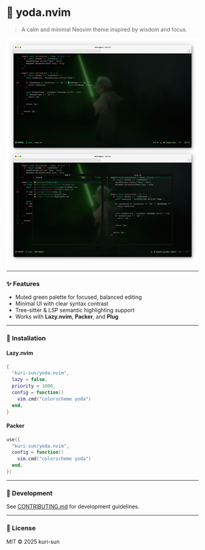 # 🌿 yoda.nvim

> A calm and minimal Neovim theme inspired by wisdom and focus.

![Preview](media/preview.png)

---

### ✨ Features

- Muted green palette for focused, balanced editing
- Minimal UI with clear syntax contrast
- Tree-sitter & LSP semantic highlighting support
- Works with **Lazy.nvim**, **Packer**, and **Plug**

---

### 🚀 Installation

#### **Lazy.nvim**
```lua
{
  "kuri-sun/yoda.nvim",
  lazy = false,
  priority = 1000,
  config = function()
    vim.cmd("colorscheme yoda")
  end,
}
```

#### **Packer**
```lua
use({
  "kuri-sun/yoda.nvim",
  config = function()
    vim.cmd("colorscheme yoda")
  end,
})
```

---

### 🧠 Development

See [CONTRIBUTING.md](CONTRIBUTING.md) for development guidelines.

---

### 🪪 License

MIT © 2025 kuri-sun
